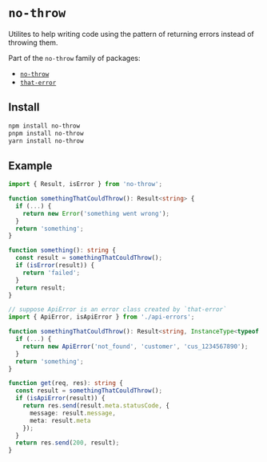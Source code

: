 # `no-throw`

Utilites to help writing code using the pattern of returning errors instead of throwing them.

Part of the `no-throw` family of packages:

- [`no-throw`](https://npmjs.com/package/no-throw)
- [`that-error`](https://npmjs.com/package/that-error)

## Install

```sh
npm install no-throw
pnpm install no-throw
yarn install no-throw
```

## Example

```ts
import { Result, isError } from 'no-throw';

function somethingThatCouldThrow(): Result<string> {
  if (...) {
    return new Error('something went wrong');
  }
  return 'something';
}

function something(): string {
  const result = somethingThatCouldThrow();
  if (isError(result)) {
    return 'failed';
  }
  return result;
}
```

```ts
// suppose ApiError is an error class created by `that-error`
import { ApiError, isApiError } from './api-errors';

function somethingThatCouldThrow(): Result<string, InstanceType<typeof ApiError>> {
  if (...) {
    return new ApiError('not_found', 'customer', 'cus_1234567890');
  }
  return 'something';
}

function get(req, res): string {
  const result = somethingThatCouldThrow();
  if (isApiError(result)) {
    return res.send(result.meta.statusCode, {
      message: result.message,
      meta: result.meta
    });
  }
  return res.send(200, result);
}
```
